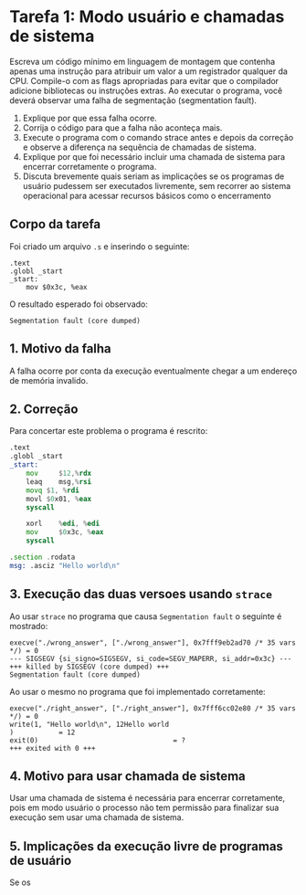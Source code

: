 # Tarefa 1: Modo usuário e chamadas de sistema
Escreva um código mínimo em linguagem de montagem que contenha apenas uma instrução para atribuir um valor a um registrador qualquer da CPU. Compile-o com as flags apropriadas para evitar que o compilador adicione bibliotecas ou instruções extras. Ao executar o programa, você deverá observar uma falha de segmentação (segmentation fault).

1. Explique por que essa falha ocorre.
2. Corrija o código para que a falha não aconteça mais.
3. Execute o programa com o comando strace antes e depois da correção e observe a diferença na sequência de chamadas de sistema.
4. Explique por que foi necessário incluir uma chamada de sistema para encerrar corretamente o programa.
5. Discuta brevemente quais seriam as implicações se os programas de usuário pudessem ser executados livremente, sem recorrer ao sistema operacional para acessar recursos básicos como o encerramento

## Corpo da tarefa

Foi criado um arquivo `.s` e inserindo o seguinte:

```
.text
.globl _start
_start:
    mov $0x3c, %eax

```
O resultado esperado foi observado:

```
Segmentation fault (core dumped)
```

## 1. Motivo da falha

A falha ocorre por conta da execução eventualmente chegar a um endereço de memória invalido.

## 2. Correção

Para concertar este problema o programa é rescrito:
```asm
.text
.globl _start
_start:
    mov     $12,%rdx
    leaq    msg,%rsi
    movq $1, %rdi
    movl $0x01, %eax
    syscall

    xorl    %edi, %edi 
    mov     $0x3c, %eax
    syscall

.section .rodata
msg: .asciz "Hello world\n"

```

## 3. Execução das duas versoes usando `strace`

Ao usar `strace` no programa que causa `Segmentation fault` o seguinte é mostrado:
```
execve("./wrong_answer", ["./wrong_answer"], 0x7fff9eb2ad70 /* 35 vars */) = 0
--- SIGSEGV {si_signo=SIGSEGV, si_code=SEGV_MAPERR, si_addr=0x3c} ---
+++ killed by SIGSEGV (core dumped) +++
Segmentation fault (core dumped)
```
Ao usar o mesmo no programa que foi implementado corretamente:
```
execve("./right_answer", ["./right_answer"], 0x7fff6cc02e80 /* 35 vars */) = 0
write(1, "Hello world\n", 12Hello world
)           = 12
exit(0)                                 = ?
+++ exited with 0 +++
```

## 4. Motivo para usar chamada de sistema

Usar uma chamada de sistema é necessária para encerrar corretamente, pois em modo usuário o processo não tem permissão para finalizar sua execução sem usar uma chamada de sistema.

## 5. Implicações da execução livre de programas de usuário
Se os 